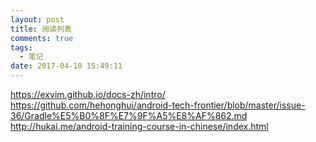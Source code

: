 ```yaml
---
layout: post
title: 阅读列表
comments: true
tags:
  - 笔记
date: 2017-04-10 15:49:11
---
```


https://exvim.github.io/docs-zh/intro/
https://github.com/hehonghui/android-tech-frontier/blob/master/issue-36/Gradle%E5%B0%8F%E7%9F%A5%E8%AF%862.md
http://hukai.me/android-training-course-in-chinese/index.html
<!-- more -->

